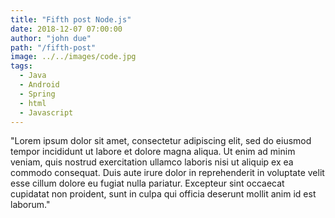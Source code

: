 ```yaml
---
title: "Fifth post Node.js"
date: 2018-12-07 07:00:00
author: "john due"
path: "/fifth-post"
image: ../../images/code.jpg
tags:
  - Java
  - Android
  - Spring
  - html
  - Javascript
---
```


"Lorem ipsum dolor sit amet, consectetur adipiscing elit, sed do eiusmod tempor incididunt ut labore et dolore magna aliqua. Ut enim ad minim veniam, quis nostrud exercitation ullamco laboris nisi ut aliquip ex ea commodo consequat. Duis aute irure dolor in reprehenderit in voluptate velit esse cillum dolore eu fugiat nulla pariatur. Excepteur sint occaecat cupidatat non proident, sunt in culpa qui officia deserunt mollit anim id est laborum."
